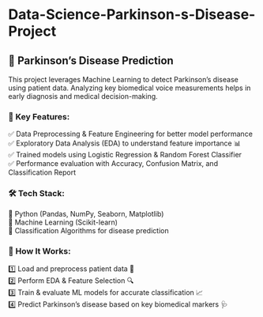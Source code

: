 # Data-Science-Parkinson-s-Disease-Project

## 🧠 Parkinson’s Disease Prediction  
This project leverages Machine Learning to detect Parkinson’s disease using patient data. Analyzing key biomedical voice measurements helps in early diagnosis and medical decision-making.  

### 🔹 Key Features: 
✅ Data Preprocessing & Feature Engineering for better model performance  
✅ Exploratory Data Analysis (EDA) to understand feature importance 📊  
✅ Trained models using Logistic Regression & Random Forest Classifier  
✅ Performance evaluation with Accuracy, Confusion Matrix, and Classification Report  

### 🛠 Tech Stack:  
🔹 Python (Pandas, NumPy, Seaborn, Matplotlib)  
🔹 Machine Learning (Scikit-learn)  
🔹 Classification Algorithms for disease prediction  

### 📌 How It Works:  
1️⃣ Load and preprocess patient data 📄  
2️⃣ Perform EDA & Feature Selection 🔍  
3️⃣ Train & evaluate ML models for accurate classification 📈  
4️⃣ Predict Parkinson’s disease based on key biomedical markers 🩺  
